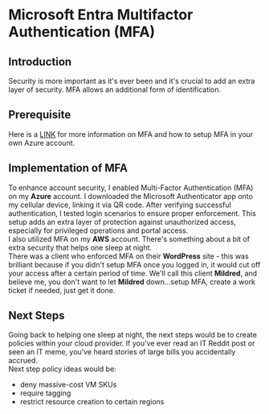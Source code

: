 # Microsoft Entra Multifactor Authentication (MFA)

## Introduction

Security is more important as it's ever been and it's crucial to add an extra layer of security. MFA allows an additional form of identification. 

## Prerequisite

Here is a [LINK](https://learn.microsoft.com/en-us/entra/identity/authentication/concept-mfa-howitworks) for more information on MFA and how to setup MFA in your own Azure account.  

## Implementation of MFA

To enhance account security, I enabled Multi-Factor Authentication (MFA) on my **Azure** account. I downloaded the Microsoft Authenticator app onto my cellular device, linking it via QR code. After verifying successful authentication, I tested login scenarios to ensure proper enforcement. This setup adds an extra layer of protection against unauthorized access, especially for privileged operations and portal access.
<br>
I also utilized MFA on my **AWS** account. There's something about a bit of extra security that helps one sleep at night. 
<br>
There was a client who enforced MFA on their **WordPress** site - this was brilliant because if you didn't setup MFA once you logged in, it would cut off your access after a certain period of time. We'll call this client **Mildred**, and believe me, you don't want to let **Mildred** down...setup MFA, create a work ticket if needed, just get it done. 

## Next Steps

Going back to helping one sleep at night, the next steps would be to create policies within your cloud provider. If you've ever read an IT Reddit post or seen an IT meme, you've heard stories of large bills you accidentally accrued. 
<br>
Next step policy ideas would be: 
- deny massive-cost VM SKUs
- require tagging
- restrict resource creation to certain regions
